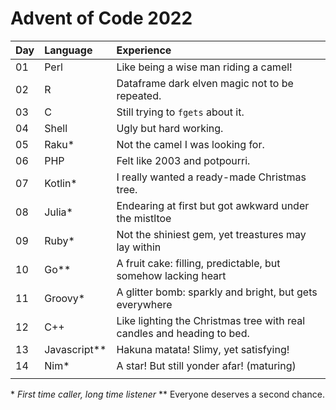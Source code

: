 # Advent of Code 2022

| Day  | Language     | Experience                                                             |
| :--- | :----------- | :--------------------------------------------------------------------- |
| 01   | Perl         | Like being a wise man riding a camel!                                  |
| 02   | R            | Dataframe dark elven magic not to be repeated.                         |
| 03   | C            | Still trying to `fgets` about it.                                      |
| 04   | Shell        | Ugly but hard working.                                                 |
| 05   | Raku*        | Not the camel I was looking for.                                       |
| 06   | PHP          | Felt like 2003 and potpourri.                                          |
| 07   | Kotlin*      | I really wanted a ready-made Christmas tree.                           |
| 08   | Julia*       | Endearing at first but got awkward under the mistltoe                  |
| 09   | Ruby*        | Not the shiniest gem, yet treastures may lay within                    |
| 10   | Go**         | A fruit cake: filling, predictable, but somehow lacking heart          |
| 11   | Groovy*      | A glitter bomb: sparkly and bright, but gets everywhere                |
| 12   | C++          | Like lighting the Christmas tree with real candles and heading to bed. |
| 13   | Javascript** | Hakuna matata! Slimy, yet satisfying!                                  |
| 14   | Nim*         | A star! But still yonder afar! (maturing)                              |
|      |              |                                                                        |


\* *First time caller, long time listener*
\*\* Everyone deserves a second chance.